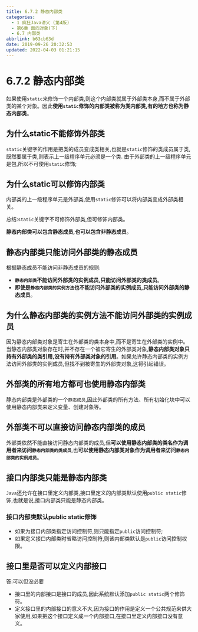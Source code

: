 ```yaml
---
title: 6.7.2 静态内部类
categories: 
  - 1 疯狂Java讲义 (第4版)
  - 第6章 面向对象(下)
  - 6.7 内部类
abbrlink: b63cb63d
date: 2019-09-26 20:32:53
updated: 2022-04-03 01:21:15
---
```

# 6.7.2 静态内部类 #
如果使用`static`来修饰一个内部类,则这个内部类就属于外部类本身,而不属于外部类的某个对象。因此**使用`static`修饰的内部类被称为类内部类,有的地方也称为静态内部类**。
## 为什么static不能修饰外部类 ##
`static`关键字的作用是把类的成员变成类相关,也就是`static`修饰的类成员属于类,既然要属于类,则表示上一级程序单元必须是一个类.
由于外部类的上一级程序单元是包,所以不可使用`static`修饰;
## 为什么static可以修饰内部类 ##
内部类的上一级程序单元是外部类,使用`static`修饰可以将内部类变成外部类相关。

总结:`static`关键字不可修饰外部类,但可修饰内部类。

**静态内部类可以包含静态成员,也可以包含非静态成员**。
## 静态内部类只能访问外部类的静态成员 ##
根据静态成员不能访问非静态成员的规则:
- **`静态内部类`不能访问外部类的实例成员,只能访问外部类的类成员**。
- **即使是`静态内部类的实例方法`也不能访问外部类的实例成员,只能访问外部类的静态成员**。

## 为什么静态内部类的实例方法不能访问外部类的实例成员 ##
因为静态内部类对象是寄生在外部类的类本身中,而不是寄生在外部类的实例中。当静态内部类对象存在时,并不存在一个被它寄生的外部类对象,**静态内部类对象只持有外部类的类引用,没有持有外部类对象的引用**。如果允许静态内部类的实例方法访间外部类的实例成员,但找不到被寄生的外部类对象,这将引起错误。

## 外部类的所有地方都可也使用静态内部类 ##
静态内部类是外部类的一个`静态成员`,因此外部类的所有方法、所有初始化块中可以使用静态内部类来定义变量、创建对象等。
## 外部类不可以直接访问静态内部类的成员 ##
外部类依然不能直接访问静态内部类的成员,但**可以使用静态内部类的类名作为调用者来访问`静态内部类的类成员`**,也**可以使用静态内部类对象作为调用者来访问`静态内部类的实例成员`**。

## 接口内部类只能是静态内部类 ##
`Java`还允许在接口里定义内部类,接口里定义的内部类默认使用`public static`修饰,也就是说,接口内部类只能是静态内部类。
### 接口内部类默认public static修饰 ###
- 如果为接口内部类指定访问控制符,则只能指定`public`访问控制符;
- 如果定义接口内部类时省略访问控制符,则该内部类默认是`public`访问控制权限。

## 接口里是否可以定义内部接口 ##
答:可以但没必要
- 接口里的内部接口是接口的成员,因此系统默认添加`public static`两个修饰符。
- 定义接口里的内部接口的意义不大,因为接口的作用是定义一个公共规范来供大家使用,如果把这个接口定义成一个内部接口,在接口里定义内部接口没有意义。
